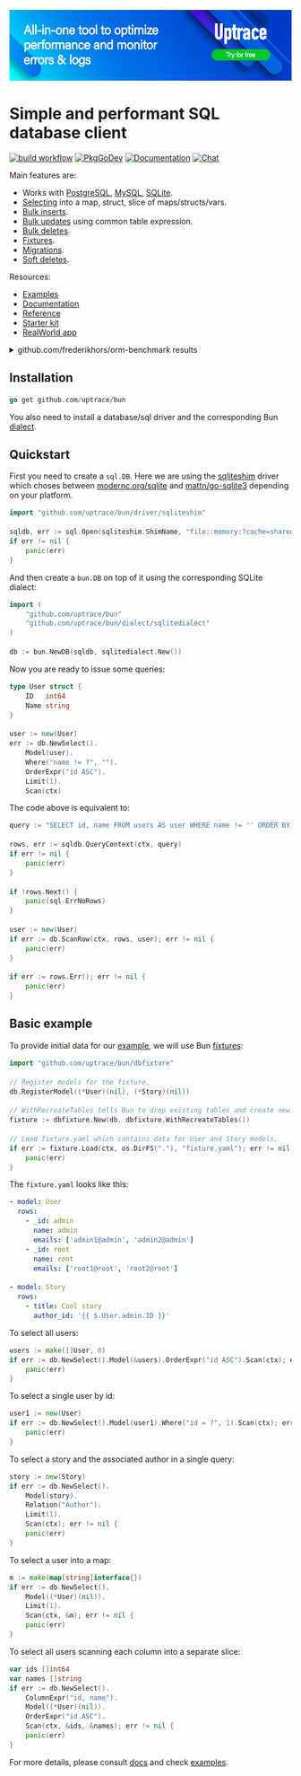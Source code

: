 <p align="center">
  <a href="https://uptrace.dev/?utm_source=gh-redis&utm_campaign=gh-redis-banner1">
    <img src="https://raw.githubusercontent.com/uptrace/roadmap/master/banner1.png" alt="All-in-one tool to optimize performance and monitor errors & logs">
  </a>
</p>

# Simple and performant SQL database client

[![build workflow](https://github.com/uptrace/bun/actions/workflows/build.yml/badge.svg)](https://github.com/uptrace/bun/actions)
[![PkgGoDev](https://pkg.go.dev/badge/github.com/uptrace/bun)](https://pkg.go.dev/github.com/uptrace/bun)
[![Documentation](https://img.shields.io/badge/bun-documentation-informational)](https://bun.uptrace.dev/)
[![Chat](https://discordapp.com/api/guilds/752070105847955518/widget.png)](https://discord.gg/rWtp5Aj)

Main features are:

- Works with [PostgreSQL](https://bun.uptrace.dev/guide/drivers.html#postgresql),
  [MySQL](https://bun.uptrace.dev/guide/drivers.html#mysql),
  [SQLite](https://bun.uptrace.dev/guide/drivers.html#sqlite).
- [Selecting](/example/basic/) into a map, struct, slice of maps/structs/vars.
- [Bulk inserts](https://bun.uptrace.dev/guide/queries.html#insert).
- [Bulk updates](https://bun.uptrace.dev/guide/queries.html#update) using common table expression.
- [Bulk deletes](https://bun.uptrace.dev/guide/queries.html#delete).
- [Fixtures](https://bun.uptrace.dev/guide/fixtures.html).
- [Migrations](https://bun.uptrace.dev/guide/migrations.html).
- [Soft deletes](https://bun.uptrace.dev/guide/soft-deletes.html).

Resources:

- [Examples](https://github.com/uptrace/bun/tree/master/example)
- [Documentation](https://bun.uptrace.dev/)
- [Reference](https://pkg.go.dev/github.com/uptrace/bun)
- [Starter kit](https://github.com/go-bun/bun-starter-kit)
- [RealWorld app](https://github.com/go-bun/bun-realworld-app)

<details>
  <summary>github.com/frederikhors/orm-benchmark results</summary>

```
  4000 times - Insert
  raw_stmt:     0.38s        94280 ns/op     718 B/op     14 allocs/op
       raw:     0.39s        96719 ns/op     718 B/op     13 allocs/op
 beego_orm:     0.48s       118994 ns/op    2411 B/op     56 allocs/op
       bun:     0.57s       142285 ns/op     918 B/op     12 allocs/op
        pg:     0.58s       145496 ns/op    1235 B/op     12 allocs/op
      gorm:     0.70s       175294 ns/op    6665 B/op     88 allocs/op
      xorm:     0.76s       189533 ns/op    3032 B/op     94 allocs/op

  4000 times - MultiInsert 100 row
       raw:     4.59s      1147385 ns/op  135155 B/op    916 allocs/op
  raw_stmt:     4.59s      1148137 ns/op  131076 B/op    916 allocs/op
 beego_orm:     5.50s      1375637 ns/op  179962 B/op   2747 allocs/op
       bun:     6.18s      1544648 ns/op    4265 B/op    214 allocs/op
        pg:     7.01s      1753495 ns/op    5039 B/op    114 allocs/op
      gorm:     9.52s      2379219 ns/op  293956 B/op   3729 allocs/op
      xorm:    11.66s      2915478 ns/op  286140 B/op   7422 allocs/op

  4000 times - Update
  raw_stmt:     0.26s        65781 ns/op     773 B/op     14 allocs/op
       raw:     0.31s        77209 ns/op     757 B/op     13 allocs/op
 beego_orm:     0.43s       107064 ns/op    1802 B/op     47 allocs/op
       bun:     0.56s       139839 ns/op     589 B/op      4 allocs/op
        pg:     0.60s       149608 ns/op     896 B/op     11 allocs/op
      gorm:     0.74s       185970 ns/op    6604 B/op     81 allocs/op
      xorm:     0.81s       203240 ns/op    2994 B/op    119 allocs/op

  4000 times - Read
       raw:     0.33s        81671 ns/op    2081 B/op     49 allocs/op
  raw_stmt:     0.34s        85847 ns/op    2112 B/op     50 allocs/op
 beego_orm:     0.38s        94777 ns/op    2106 B/op     75 allocs/op
        pg:     0.42s       106148 ns/op    1526 B/op     22 allocs/op
       bun:     0.43s       106904 ns/op    1319 B/op     18 allocs/op
      gorm:     0.65s       162221 ns/op    5240 B/op    108 allocs/op
      xorm:     1.13s       281738 ns/op    8326 B/op    237 allocs/op

  4000 times - MultiRead limit 100
       raw:     1.52s       380351 ns/op   38356 B/op   1037 allocs/op
  raw_stmt:     1.54s       385541 ns/op   38388 B/op   1038 allocs/op
        pg:     1.86s       465468 ns/op   24045 B/op    631 allocs/op
       bun:     2.58s       645354 ns/op   30009 B/op   1122 allocs/op
 beego_orm:     2.93s       732028 ns/op   55280 B/op   3077 allocs/op
      gorm:     4.97s      1241831 ns/op   71628 B/op   3877 allocs/op
      xorm:     doesn't work
```

</details>

## Installation

```go
go get github.com/uptrace/bun
```

You also need to install a database/sql driver and the corresponding Bun
[dialect](https://bun.uptrace.dev/guide/drivers.html).

## Quickstart

First you need to create a `sql.DB`. Here we are using the
[sqliteshim](https://pkg.go.dev/github.com/uptrace/bun/driver/sqliteshim) driver which choses
between [modernc.org/sqlite](https://modernc.org/sqlite/) and
[mattn/go-sqlite3](https://github.com/mattn/go-sqlite3) depending on your platform.

```go
import "github.com/uptrace/bun/driver/sqliteshim"

sqldb, err := sql.Open(sqliteshim.ShimName, "file::memory:?cache=shared")
if err != nil {
	panic(err)
}
```

And then create a `bun.DB` on top of it using the corresponding SQLite dialect:

```go
import (
	"github.com/uptrace/bun"
	"github.com/uptrace/bun/dialect/sqlitedialect"
)

db := bun.NewDB(sqldb, sqlitedialect.New())
```

Now you are ready to issue some queries:

```go
type User struct {
	ID   int64
	Name string
}

user := new(User)
err := db.NewSelect().
	Model(user).
	Where("name != ?", "").
	OrderExpr("id ASC").
	Limit(1).
	Scan(ctx)
```

The code above is equivalent to:

```go
query := "SELECT id, name FROM users AS user WHERE name != '' ORDER BY id ASC LIMIT 1"

rows, err := sqldb.QueryContext(ctx, query)
if err != nil {
	panic(err)
}

if !rows.Next() {
    panic(sql.ErrNoRows)
}

user := new(User)
if err := db.ScanRow(ctx, rows, user); err != nil {
	panic(err)
}

if err := rows.Err(); err != nil {
    panic(err)
}
```

## Basic example

To provide initial data for our [example](/example/basic/), we will use Bun
[fixtures](https://bun.uptrace.dev/guide/fixtures.html):

```go
import "github.com/uptrace/bun/dbfixture"

// Register models for the fixture.
db.RegisterModel((*User)(nil), (*Story)(nil))

// WithRecreateTables tells Bun to drop existing tables and create new ones.
fixture := dbfixture.New(db, dbfixture.WithRecreateTables())

// Load fixture.yaml which contains data for User and Story models.
if err := fixture.Load(ctx, os.DirFS("."), "fixture.yaml"); err != nil {
	panic(err)
}
```

The `fixture.yaml` looks like this:

```yaml
- model: User
  rows:
    - _id: admin
      name: admin
      emails: ['admin1@admin', 'admin2@admin']
    - _id: root
      name: root
      emails: ['root1@root', 'root2@root']

- model: Story
  rows:
    - title: Cool story
      author_id: '{{ $.User.admin.ID }}'
```

To select all users:

```go
users := make([]User, 0)
if err := db.NewSelect().Model(&users).OrderExpr("id ASC").Scan(ctx); err != nil {
	panic(err)
}
```

To select a single user by id:

```go
user1 := new(User)
if err := db.NewSelect().Model(user1).Where("id = ?", 1).Scan(ctx); err != nil {
	panic(err)
}
```

To select a story and the associated author in a single query:

```go
story := new(Story)
if err := db.NewSelect().
	Model(story).
	Relation("Author").
	Limit(1).
	Scan(ctx); err != nil {
	panic(err)
}
```

To select a user into a map:

```go
m := make(map[string]interface{})
if err := db.NewSelect().
	Model((*User)(nil)).
	Limit(1).
	Scan(ctx, &m); err != nil {
	panic(err)
}
```

To select all users scanning each column into a separate slice:

```go
var ids []int64
var names []string
if err := db.NewSelect().
	ColumnExpr("id, name").
	Model((*User)(nil)).
	OrderExpr("id ASC").
	Scan(ctx, &ids, &names); err != nil {
	panic(err)
}
```

For more details, please consult [docs](https://bun.uptrace.dev/) and check [examples](example).
